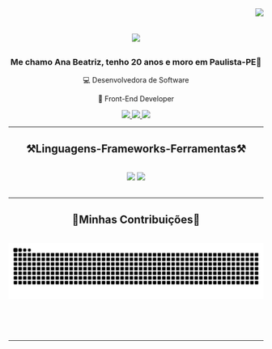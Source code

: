 <img align="right" src="https://visitor-badge.laobi.icu/badge?page_id=biia345.biia345" />

<h1 align="center">
    <img src="https://readme-typing-svg.herokuapp.com/?font=Righteous&size=35&center=true&vCenter=true&width=500&height=70&duration=4000&lines=Olá!👋;+Seja+Bem-vindo(a)!+😁;" />
</h1>

<h3 align="center">Me chamo Ana Beatriz, tenho 20 anos e moro em Paulista-PE📍</h3>

<div align="center">
 
 💻 Desenvolvedora de Software 
 
 📱 Front-End Developer

 </div>
 
<div align="center"> 
  <a href="mailto:bm087876@gmail.com">
    <img src="https://img.shields.io/badge/Gmail-333333?style=for-the-badge&logo=gmail&logoColor=red" />
  </a>
  <a href="https://www.linkedin.com/in/ana-beatriz-marques-ferreira-42125121a/" target="_blank">
    <img src="https://img.shields.io/badge/LinkedIn-0077B5?style=for-the-badge&logo=linkedin&logoColor=white" target="_blank" />
  </a>
  <a href="https://github.com/biia345" target="_blank">
     <img src="https://img.shields.io/badge/Portfolio-FF5722?style=for-the-badge&logo=todoist&logoColor=white" target="_blank" /> <!-- sqlite, safari, google-chrome are other good icon options -->
  </a>
</div>

 <hr/>
 
<h2 align="center">⚒️Linguagens-Frameworks-Ferramentas⚒️</h2>
<br/>
<div align="center">
    <img src="https://skillicons.dev/icons?i=react,bootstrap,html,css,vscode,github,figma" />
    <img src="https://skillicons.dev/icons?i=python,javascript,mysql" /><br>
</div>

<br/>
<hr/>

<div align="center">
  <h2>🐍Minhas Contribuições🐍</h2>
  <br>
  <img alt="snake eating my contributions" src="https://raw.githubusercontent.com/biia345/biia345/output/github-contribution-grid-snake.svg" />
  
  <br/><br/><br/>
</div>

<hr/>

<br/>
